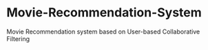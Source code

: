# Movie-Recommendation-System
Movie Recommendation system based on User-based Collaborative Filtering
